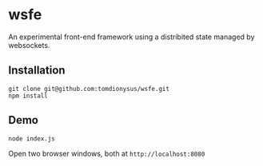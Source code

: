 # wsfe

An experimental front-end framework using a distribited state managed by websockets.

## Installation

```
git clone git@github.com:tomdionysus/wsfe.git
npm install
```

## Demo

```
node index.js
```

Open two browser windows, both at `http://localhost:8080`


